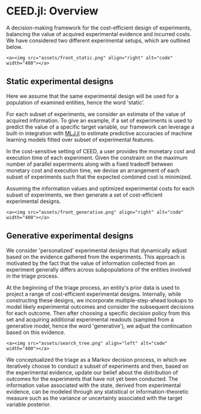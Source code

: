 # CEED.jl: Overview

A decision-making framework for the cost-efficient design of experiments, balancing the value of acquired experimental evidence and incurred costs. We have considered two different experimental setups, which are outlined below.

```@raw html
<a><img src="assets/front_static.png" align="right" alt="code" width="400"></a>
```

## Static experimental designs
Here we assume that the same experimental design will be used for a population of examined entities, hence the word 'static'.

For each subset of experiments, we consider an estimate of the value of acquired information. To give an example, if a set of experiments is used to predict the value of a specific target variable, our framework can leverage a built-in integration with [MLJ.jl](https://github.com/alan-turing-institute/MLJ.jl) to estimate predictive accuracies of machine learning models fitted over subset of experimental features.

In the cost-sensitive setting of CEED, a user provides the monetary cost and execution time of each experiment. Given the constraint on the maximum number of parallel experiments along with a fixed tradeoff between monetary cost and execution time, we devise an arrangement of each subset of experiments such that the expected combined cost is minimized.

Assuming the information values and optimized experimental costs for each subset of experiments, we then generate a set of cost-efficient experimental designs.

```@raw html
<a><img src="assets/front_generative.png" align="right" alt="code" width="400"></a>
```

## Generative experimental designs

We consider 'personalized' experimental designs that dynamically adjust based on the evidence gathered from the experiments. This approach is motivated by the fact that the value of information collected from an experiment generally differs across subpopulations of the entities involved in the triage process.

At the beginning of the triage process, an entity's prior data is used to project a range of cost-efficient experimental designs. Internally, while constructing these designs, we incorporate multiple-step-ahead lookups to model likely experimental outcomes and consider the subsequent decisions for each outcome. Then after choosing a specific decision policy from this set and acquiring additional experimental readouts (sampled from a generative model, hence the word 'generative'), we adjust the continuation based on this evidence.

```@raw html
<a><img src="assets/search_tree.png" align="left" alt="code" width="400"></a>
```

We conceptualized the triage as a Markov decision process, in which we iteratively choose to conduct a subset of experiments and then, based on the experimental evidence, update our belief about the distribution of outcomes for the experiments that have not yet been conducted. The information value associated with the state, derived from experimental evidence, can be modeled through any statistical or information-theoretic measure such as the variance or uncertainty associated with the target variable posterior.